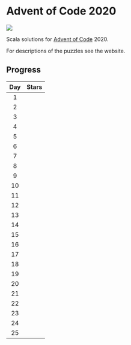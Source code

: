 # Advent of Code 2020

![](https://github.com/jswarburton/advent-of-code-2019/workflows/Scala%20CI/badge.svg)

Scala solutions for [Advent of Code](https://adventofcode.com/) 2020.

For descriptions of the puzzles see the website.

## Progress

| Day | Stars |
|:--:|---|
|  1 |  |
|  2 |  |
|  3 |  |
|  4 |  |
|  5 |  |
|  6 |  |
|  7 |  |
|  8 |  |
|  9 |  |
| 10 |  |
| 11 |  |
| 12 |  |
| 13 |  |
| 14 |  |
| 15 |  |
| 16 |  |
| 17 |  |
| 18 |  |
| 19 |  |
| 20 |  |
| 21 |  |
| 22 |  |
| 23 |  |
| 24 |  |
| 25 |  |
